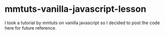 # mmtuts-vanilla-javascript-lesson
I took a tutorial by mmtuts on vanilla javascript so I decided to post the code here for future reference. 
